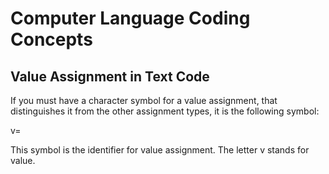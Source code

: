 ﻿Computer Language Coding Concepts
=================================

Value Assignment in Text Code
-----------------------------

If you must have a character symbol for a value assignment, that distinguishes it from the other assignment types, it is the following symbol:

v=

This symbol is the identifier for value assignment. The letter v stands for value.
